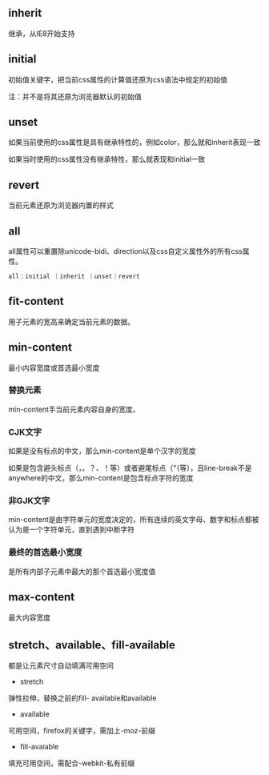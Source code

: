 ## inherit

继承，从IE8开始支持

## initial

初始值关键字，把当前css属性的计算值还原为css语法中规定的初始值

注：并不是将其还原为浏览器默认的初始值

## unset

如果当前使用的css属性是具有继承特性的，例如color，那么就和inherit表现一致

如果当时使用的css属性没有继承特性，那么就表现和initial一致

## revert

当前元素还原为浏览器内置的样式

## all

all属性可以重置除unicode-bidi、direction以及css自定义属性外的所有css属性。

``` css
all：initial ｜inherit ｜unset｜revert
```

## fit-content

用子元素的宽高来确定当前元素的数据。

## min-content

最小内容宽度或首选最小宽度

### 替换元素

min-content手当前元素内容自身的宽度。

### CJK文字

如果是没有标点的中文，那么min-content是单个汉字的宽度

如果是包含避头标点（，。？、！等）或者避尾标点（“（等），且line-break不是anywhere的中文，那么min-content是包含标点字符的宽度

### 非GJK文字

min-content是由字符单元的宽度决定的，所有连续的英文字母、数字和标点都被认为是一个字符单元，直到遇到中断字符

### 最终的首选最小宽度

是所有内部子元素中最大的那个首选最小宽度值

## max-content

最大内容宽度

## stretch、available、fill-available

都是让元素尺寸自动填满可用空间

- stretch

弹性拉伸，替换之前的fill- available和available

- available

可用空间，firefox的关键字，需加上-moz-前缀

- fill-avaiable

填充可用空间，需配合-webkit-私有前缀
